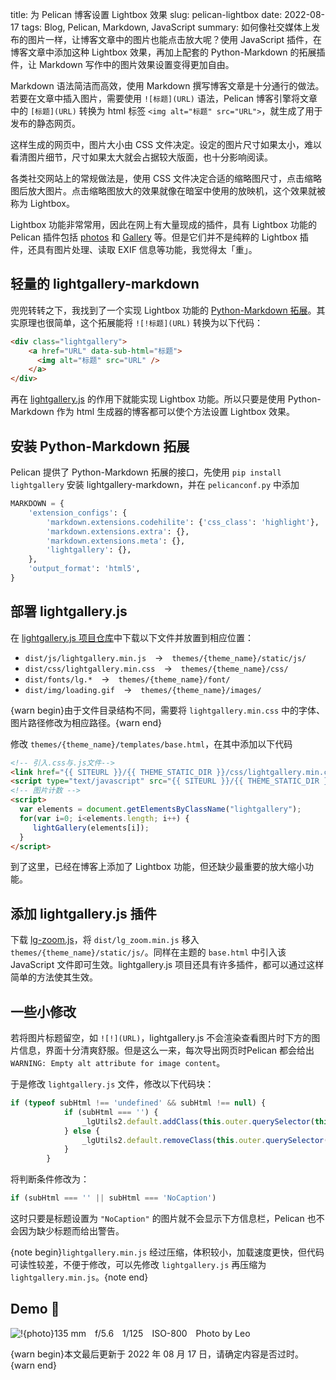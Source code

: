 title: 为 Pelican 博客设置 Lightbox 效果
slug:  pelican-lightbox
date: 2022-08-17
tags: Blog, Pelican, Markdown, JavaScript
summary: 如何像社交媒体上发布的图片一样，让博客文章中的图片也能点击放大呢？使用 JavaScript 插件，在博客文章中添加这种 Lightbox 效果，再加上配套的 Python-Markdown 的拓展插件，让 Markdown 写作中的图片效果设置变得更加自由。

Markdown 语法简洁而高效，使用 Markdown 撰写博客文章是十分通行的做法。若要在文章中插入图片，需要使用 `![标题](URL)` 语法，Pelican 博客引擎将文章中的 `[标题](URL)` 转换为 html 标签 `<img alt="标题" src="URL">`，就生成了用于发布的静态网页。

这样生成的网页中，图片大小由 CSS 文件决定。设定的图片尺寸如果太小，难以看清图片细节，尺寸如果太大就会占据较大版面，也十分影响阅读。

各类社交网站上的常规做法是，使用 CSS 文件决定合适的缩略图尺寸，点击缩略图后放大图片。点击缩略图放大的效果就像在暗室中使用的放映机，这个效果就被称为 Lightbox。

Lightbox 功能非常常用，因此在网上有大量现成的插件，具有 Lightbox 功能的 Pelican 插件包括 [photos](https://github.com/pelican-plugins/photos) 和 [Gallery](https://github.com/getpelican/pelican-plugins/tree/master/gallery) 等。但是它们并不是纯粹的 Lightbox 插件，还具有图片处理、读取 EXIF 信息等功能，我觉得太「重」。

## 轻量的 lightgallery-markdown

兜兜转转之下，我找到了一个实现 Lightbox 功能的 [Python-Markdown 拓展](https://github.com/g-provost/lightgallery-markdown)。其实原理也很简单，这个拓展能将 `![!标题](URL)` 转换为以下代码：

```html
<div class="lightgallery">
    <a href="URL" data-sub-html="标题">
      <img alt="标题" src="URL" />
    </a>
</div>
```

再在 [lightgallery.js](https://github.com/sachinchoolur/lightgallery.js) 的作用下就能实现 Lightbox 功能。所以只要是使用 Python-Markdown 作为 html 生成器的博客都可以使个方法设置 Lightbox 效果。

## 安装 Python-Markdown 拓展

Pelican 提供了 Python-Markdown 拓展的接口，先使用 `pip install lightgallery` 安装 lightgallery-markdown，并在 `pelicanconf.py` 中添加

``` python
MARKDOWN = {
    'extension_configs': {
        'markdown.extensions.codehilite': {'css_class': 'highlight'},
        'markdown.extensions.extra': {},
        'markdown.extensions.meta': {},
        'lightgallery': {},
    },
    'output_format': 'html5',
}
```

## 部署 lightgallery.js

在 [lightgallery.js 项目仓库](https://github.com/sachinchoolur/lightgallery.js)中下载以下文件并放置到相应位置：

- `dist/js/lightgallery.min.js`&emsp;→&emsp;`themes/{theme_name}/static/js/`
- `dist/css/lightgallery.min.css`&emsp;→&emsp;`themes/{theme_name}/css/`
- `dist/fonts/lg.*`&emsp;→&emsp;`themes/{theme_name}/font/`
- `dist/img/loading.gif`&emsp;→&emsp;`themes/{theme_name}/images/`

{warn begin}由于文件目录结构不同，需要将 `lightgallery.min.css` 中的字体、图片路径修改为相应路径。{warn end}

修改 `themes/{theme_name}/templates/base.html`，在其中添加以下代码

```html
<!-- 引入.css与.js文件-->
<link href="{{ SITEURL }}/{{ THEME_STATIC_DIR }}/css/lightgallery.min.css" type="text/css" rel="stylesheet" />
<script type="text/javascript" src="{{ SITEURL }}/{{ THEME_STATIC_DIR }}/js/lightgallery.min.js"></script>
<!-- 图片计数 -->
<script>
  var elements = document.getElementsByClassName("lightgallery");
  for(var i=0; i<elements.length; i++) {
     lightGallery(elements[i]);
  }
</script>
```

到了这里，已经在博客上添加了 Lightbox 功能，但还缺少最重要的放大缩小功能。

## 添加 lightgallery.js 插件

下载 [lg-zoom.js](https://github.com/sachinchoolur/lg-zoom.js)，将 `dist/lg_zoom.min.js` 移入 `themes/{theme_name}/static/js/`。同样在主题的 `base.html` 中引入该 JavaScript 文件即可生效。lightgallery.js 项目还具有许多插件，都可以通过这样简单的方法使其生效。

## 一些小修改

若将图片标题留空，如 `![!](URL)`，lightgallery.js 不会渲染查看图片时下方的图片信息，界面十分清爽舒服。但是这么一来，每次导出网页时Pelican 都会给出 `WARNING: Empty alt attribute for image content`。

于是修改 `lightgallery.js` 文件，修改以下代码块：

```javascript
if (typeof subHtml !== 'undefined' && subHtml !== null) {
            if (subHtml === '') {
                _lgUtils2.default.addClass(this.outer.querySelector(this.s.appendSubHtmlTo), 'lg-empty-html');
            } else {
                _lgUtils2.default.removeClass(this.outer.querySelector(this.s.appendSubHtmlTo), 'lg-empty-html');
            }
        }
```

将判断条件修改为：

```javascript
if (subHtml === '' || subHtml === 'NoCaption')
```

这时只要是标题设置为 `"NoCaption"` 的图片就不会显示下方信息栏，Pelican 也不会因为缺少标题而给出警告。

{note begin}`lightgallery.min.js` 经过压缩，体积较小，加载速度更快，但代码可读性较差，不便于修改，可以先修改 `lightgallery.js` 再压缩为 `lightgallery.min.js`。{note end}

## Demo 🥳

![!{photo}135 mm&emsp;f/5.6&emsp;1/125&emsp;ISO-800&emsp;Photo by Leo](https://storage.live.com/items/4D18B16B8E0B1EDB!7545?authkey=ALYpzW-ZQ_VBXTU)

{warn begin}本文最后更新于 2022 年 08 月 17 日，请确定内容是否过时。{warn end}
